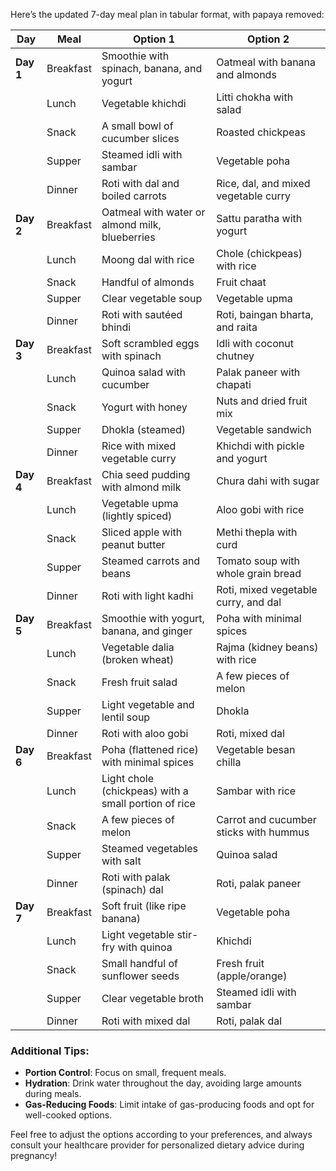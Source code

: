 Here’s the updated 7-day meal plan in tabular format, with papaya removed:

| **Day** | **Meal**       | **Option 1**                                 | **Option 2**                             |
|---------|----------------|----------------------------------------------|------------------------------------------|
| **Day 1** | Breakfast     | Smoothie with spinach, banana, and yogurt   | Oatmeal with banana and almonds          |
|         | Lunch          | Vegetable khichdi                            | Litti chokha with salad                  |
|         | Snack          | A small bowl of cucumber slices              | Roasted chickpeas                         |
|         | Supper         | Steamed idli with sambar                    | Vegetable poha                            |
|         | Dinner         | Roti with dal and boiled carrots             | Rice, dal, and mixed vegetable curry     |
| **Day 2** | Breakfast     | Oatmeal with water or almond milk, blueberries | Sattu paratha with yogurt                |
|         | Lunch          | Moong dal with rice                          | Chole (chickpeas) with rice              |
|         | Snack          | Handful of almonds                           | Fruit chaat                              |
|         | Supper         | Clear vegetable soup                         | Vegetable upma                            |
|         | Dinner         | Roti with sautéed bhindi                     | Roti, baingan bharta, and raita          |
| **Day 3** | Breakfast     | Soft scrambled eggs with spinach             | Idli with coconut chutney                |
|         | Lunch          | Quinoa salad with cucumber                   | Palak paneer with chapati                |
|         | Snack          | Yogurt with honey                            | Nuts and dried fruit mix                  |
|         | Supper         | Dhokla (steamed)                            | Vegetable sandwich                        |
|         | Dinner         | Rice with mixed vegetable curry              | Khichdi with pickle and yogurt           |
| **Day 4** | Breakfast     | Chia seed pudding with almond milk           | Chura dahi with sugar                    |
|         | Lunch          | Vegetable upma (lightly spiced)             | Aloo gobi with rice                       |
|         | Snack          | Sliced apple with peanut butter              | Methi thepla with curd                   |
|         | Supper         | Steamed carrots and beans                    | Tomato soup with whole grain bread       |
|         | Dinner         | Roti with light kadhi                        | Roti, mixed vegetable curry, and dal     |
| **Day 5** | Breakfast     | Smoothie with yogurt, banana, and ginger     | Poha with minimal spices                  |
|         | Lunch          | Vegetable dalia (broken wheat)              | Rajma (kidney beans) with rice           |
|         | Snack          | Fresh fruit salad                            | A few pieces of melon                     |
|         | Supper         | Light vegetable and lentil soup              | Dhokla                                    |
|         | Dinner         | Roti with aloo gobi                          | Roti, mixed dal                           |
| **Day 6** | Breakfast     | Poha (flattened rice) with minimal spices   | Vegetable besan chilla                   |
|         | Lunch          | Light chole (chickpeas) with a small portion of rice | Sambar with rice                          |
|         | Snack          | A few pieces of melon                        | Carrot and cucumber sticks with hummus    |
|         | Supper         | Steamed vegetables with salt                 | Quinoa salad                              |
|         | Dinner         | Roti with palak (spinach) dal                | Roti, palak paneer                       |
| **Day 7** | Breakfast     | Soft fruit (like ripe banana)                | Vegetable poha                            |
|         | Lunch          | Light vegetable stir-fry with quinoa         | Khichdi                                   |
|         | Snack          | Small handful of sunflower seeds             | Fresh fruit (apple/orange)               |
|         | Supper         | Clear vegetable broth                        | Steamed idli with sambar                 |
|         | Dinner         | Roti with mixed dal                          | Roti, palak dal                          |

### Additional Tips:
- **Portion Control**: Focus on small, frequent meals.
- **Hydration**: Drink water throughout the day, avoiding large amounts during meals.
- **Gas-Reducing Foods**: Limit intake of gas-producing foods and opt for well-cooked options.

Feel free to adjust the options according to your preferences, and always consult your healthcare provider for personalized dietary advice during pregnancy!
